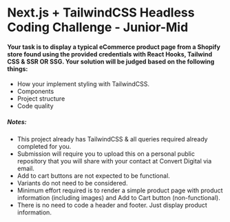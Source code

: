 # Next.js + TailwindCSS Headless Coding Challenge - Junior-Mid

#### Your task is to display a typical eCommerce product page from a Shopify store found using the provided credentials with React Hooks, Tailwind CSS & SSR OR SSG. Your solution will be judged based on the following things:

- How your implement styling with TailwindCSS.
- Components
- Project structure
- Code quality

##### Notes:

- This project already has TailwindCSS & all queries required already completed for you.
- Submission will require you to upload this on a personal public repository that you will share with your contact at Convert Digital via email.
- Add to cart buttons are not expected to be functional.
- Variants do not need to be considered.
- Minimum effort required is to render a simple product page with product information (including images) and Add to Cart button (non-functional).
- There is no need to code a header and footer. Just display product information.
